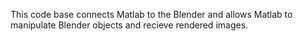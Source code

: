 This code base connects Matlab to the Blender and allows Matlab to manipulate Blender objects and recieve rendered images.
